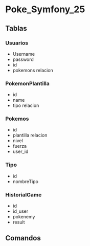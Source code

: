 # Poke_Symfony_25


## Tablas 

### Usuarios

 - Username
 - password
 - id
 - pokemons relacion

### PokemonPlantilla

 - id
 - name
 - tipo relacion

### Pokemos

 - id
 - plantilla relacion
 - nivel
 - fuerza
 - user_id

### Tipo

 - id
 - nombreTipo



### HistorialGame

 - id
 - id_user
 - pokenemy
 - result


## Comandos

